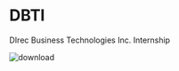 # DBTI
DIrec Business Technologies Inc. Internship

![download](https://github.com/user-attachments/assets/f4b68fc9-54de-44d4-ada4-3a49e31ca34d)
